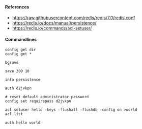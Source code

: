 #### References
- https://raw.githubusercontent.com/redis/redis/7.0/redis.conf
- https://redis.io/docs/manual/persistence/
- https://redis.io/commands/acl-setuser/

#### Commandlines
```redis
config get dir
config get *

bgsave

save 300 10

info persistence

auth d2jvkpn

# reset default administrator password
config set requirepass d2jvkpn

acl setuser hello -keys -flushall -flushdb -config on >world
acl list

auth hello world
```
